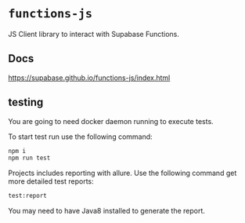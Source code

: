 # `functions-js`

JS Client library to interact with Supabase Functions.

## Docs
https://supabase.github.io/functions-js/index.html

## testing

You are going to need docker daemon running to execute tests.

To start test run use the following command:

```sh
npm i
npm run test
```

Projects includes reporting with allure. Use the following command get more detailed test reports:

```sh
test:report
```

You may need to have Java8 installed to generate the report.
